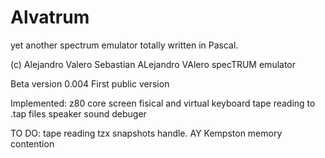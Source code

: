 # Alvatrum
yet another spectrum emulator totally written in Pascal.

(c) Alejandro Valero Sebastian
ALejandro VAlero specTRUM emulator

Beta version 0.004
First public version

Implemented:
z80 core
screen
fisical and virtual keyboard
tape reading to .tap files
speaker sound
debuger

TO DO:
tape reading tzx
snapshots handle.
AY
Kempston
memory contention
